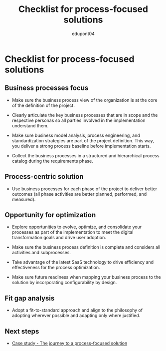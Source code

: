 ﻿---
title:  Checklist for process-focused solutions
description: Checklist for process-focused solutions
ms.date: 03/10/2023
ms.topic: conceptual
author: edupont04
ms.author: veneva
ms.reviewer: edupont
---

# Checklist for process-focused solutions

## Business processes focus

- Make sure the business process view of the organization is at the core of the definition of the project.

- Clearly articulate the key business processes that are in scope and the respective personas so all parties involved in the implementation understand them.

- Make sure business model analysis, process engineering, and standardization strategies are part of the project definition. This way, you deliver a strong process baseline before implementation starts.

- Collect the business processes in a structured and hierarchical process catalog during the requirements phase.

## Process-centric solution

- Use business processes for each phase of the project to deliver better outcomes (all phase activities are better planned, performed, and measured).

## Opportunity for optimization

- Explore opportunities to evolve, optimize, and consolidate your processes as part of the implementation to meet the digital transformation goals and drive user adoption.

- Make sure the business process definition is complete and considers all activities and subprocesses.

- Take advantage of the latest SaaS technology to drive efficiency and effectiveness for the process optimization.

- Make sure future readiness when mapping your business process to the solution by incorporating configurability by design.

## Fit gap analysis

- Adopt a fit-to-standard approach and align to the philosophy of adopting wherever possible and adapting only where justified.

## Next steps

- [Case study - The journey to a process-focused solution](process-focused-solution-case-study-journey.md)  
